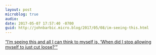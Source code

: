 ```yaml
---
layout: post
microblog: true
audio: 
date: 2017-05-07 17:57:40 -0700
guid: http://johnbarbic.micro.blog/2017/05/08/im-seeing-this.html
---
```

[“I’m seeing this and all I can think to myself is, ‘When did I stop allowing myself to just cut loose?’”](https://youtu.be/B0TzqMPc2QQ)
